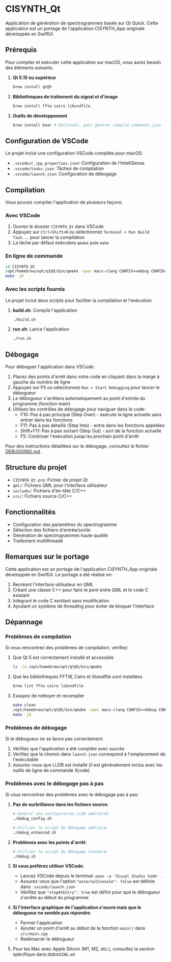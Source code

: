 # CISYNTH_Qt

Application de génération de spectrogrammes basée sur Qt Quick. Cette application est un portage de l'application CISYNTH_App originale développée en SwiftUI.

## Prérequis

Pour compiler et exécuter cette application sur macOS, vous aurez besoin des éléments suivants:

1. **Qt 5.15 ou supérieur**
   ```bash
   brew install qt@5
   ```

2. **Bibliothèques de traitement du signal et d'image**
   ```bash
   brew install fftw cairo libsndfile
   ```

3. **Outils de développement**
   ```bash
   brew install bear # Optionnel, pour générer compile_commands.json
   ```

## Configuration de VSCode

Le projet inclut une configuration VSCode complète pour macOS:

- `.vscode/c_cpp_properties.json`: Configuration de l'IntelliSense
- `.vscode/tasks.json`: Tâches de compilation
- `.vscode/launch.json`: Configuration de débogage

## Compilation

Vous pouvez compiler l'application de plusieurs façons:

### Avec VSCode

1. Ouvrez le dossier `CISYNTH_Qt` dans VSCode
2. Appuyez sur `Ctrl+Shift+B` ou sélectionnez `Terminal > Run Build Task...` pour lancer la compilation
3. La tâche par défaut exécutera `qmake` puis `make`

### En ligne de commande

```bash
cd CISYNTH_Qt
/opt/homebrew/opt/qt@5/bin/qmake -spec macx-clang CONFIG+=debug CONFIG+=qml_debug
make -j8
```

### Avec les scripts fournis

Le projet inclut deux scripts pour faciliter la compilation et l'exécution:

1. **build.sh**: Compile l'application
   ```bash
   ./build.sh
   ```

2. **run.sh**: Lance l'application
   ```bash
   ./run.sh
   ```

## Débogage

Pour déboguer l'application dans VSCode:

1. Placez des points d'arrêt dans votre code en cliquant dans la marge à gauche du numéro de ligne
2. Appuyez sur F5 ou sélectionnez `Run > Start Debugging` pour lancer le débogueur
3. Le débogueur s'arrêtera automatiquement au point d'entrée du programme (fonction main)
4. Utilisez les contrôles de débogage pour naviguer dans le code:
   - F10: Pas à pas principal (Step Over) - exécute la ligne actuelle sans entrer dans les fonctions
   - F11: Pas à pas détaillé (Step Into) - entre dans les fonctions appelées
   - Shift+F11: Pas à pas sortant (Step Out) - sort de la fonction actuelle
   - F5: Continuer l'exécution jusqu'au prochain point d'arrêt

Pour des instructions détaillées sur le débogage, consultez le fichier [DEBUGGING.md](DEBUGGING.md).

## Structure du projet

- `CISYNTH_Qt.pro`: Fichier de projet Qt
- `qml/`: Fichiers QML pour l'interface utilisateur
- `include/`: Fichiers d'en-tête C/C++
- `src/`: Fichiers source C/C++

## Fonctionnalités

- Configuration des paramètres du spectrogramme
- Sélection des fichiers d'entrée/sortie
- Génération de spectrogrammes haute qualité
- Traitement multithreadé

## Remarques sur le portage

Cette application est un portage de l'application CISYNTH_App originale développée en SwiftUI. Le portage a été réalisé en:

1. Recréant l'interface utilisateur en QML
2. Créant une classe C++ pour faire le pont entre QML et le code C existant
3. Intégrant le code C existant sans modification
4. Ajoutant un système de threading pour éviter de bloquer l'interface

## Dépannage

### Problèmes de compilation

Si vous rencontrez des problèmes de compilation, vérifiez:

1. Que Qt 5 est correctement installé et accessible
   ```bash
   ls -la /opt/homebrew/opt/qt@5/bin/qmake
   ```

2. Que les bibliothèques FFTW, Cairo et libsndfile sont installées
   ```bash
   brew list fftw cairo libsndfile
   ```

3. Essayez de nettoyer et recompiler
   ```bash
   make clean
   /opt/homebrew/opt/qt@5/bin/qmake -spec macx-clang CONFIG+=debug CONFIG+=qml_debug
   make -j8
   ```

### Problèmes de débogage

Si le débogueur ne se lance pas correctement:

1. Vérifiez que l'application a été compilée avec succès
2. Vérifiez que le chemin dans `launch.json` correspond à l'emplacement de l'exécutable
3. Assurez-vous que LLDB est installé (il est généralement inclus avec les outils de ligne de commande Xcode)

### Problèmes avec le débogage pas à pas

Si vous rencontrez des problèmes avec le débogage pas à pas:

1. **Pas de surbrillance dans les fichiers source**:
   ```bash
   # Générer une configuration LLDB améliorée
   ./debug_config.sh
   
   # Utiliser le script de débogage amélioré
   ./debug_enhanced.sh
   ```

2. **Problèmes avec les points d'arrêt**:
   ```bash
   # Utiliser le script de débogage standard
   ./debug.sh
   ```

3. **Si vous préférez utiliser VSCode**:
   - Lancez VSCode depuis le terminal: `open -a 'Visual Studio Code' .`
   - Assurez-vous que l'option `"externalConsole": false` est définie dans `.vscode/launch.json`
   - Vérifiez que `"stopAtEntry": true` est défini pour que le débogueur s'arrête au début du programme

4. **Si l'interface graphique de l'application s'ouvre mais que le débogueur ne semble pas répondre**:
   - Fermer l'application
   - Ajouter un point d'arrêt au début de la fonction `main()` dans `src/main.cpp`
   - Redémarrer le débogueur

5. Pour les Mac avec Apple Silicon (M1, M2, etc.), consultez la section spécifique dans `DEBUGGING.md`
